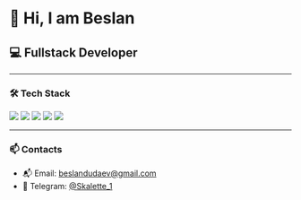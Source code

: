 # 👋 Hi, I am Beslan

## 💻 Fullstack Developer

---

### 🛠️ Tech Stack

<p>
  <img src="https://img.shields.io/badge/JavaScript-F7DF1E?style=for-the-badge&logo=javascript&logoColor=black" />
  <img src="https://img.shields.io/badge/TypeScript-007ACC?style=for-the-badge&logo=typescript&logoColor=white" />
  <img src="https://img.shields.io/badge/React-20232A?style=for-the-badge&logo=react&logoColor=61DAFB" />
  <img src="https://img.shields.io/badge/Redux-593D88?style=for-the-badge&logo=redux&logoColor=white" />
  <img src="https://img.shields.io/badge/Go-00ADD8?style=for-the-badge&logo=go&logoColor=white" />
</p>

---

### 📫 Contacts

- 📬 Email: [beslandudaev@gmail.com](mailto:beslandudaev@gmail.com)
- 💬 Telegram: [@Skalette_1](https://t.me/Skalette_1)
